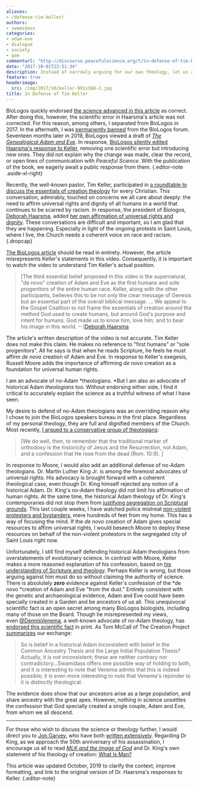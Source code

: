 ```yaml
---
aliases:
- /defense-tim-keller/
authors:
- swamidass
categories:
- adam-eve
- dialogue
- society
- gae
commenturl: "http://discourse.peacefulscience.org/t/in-defense-of-tim-keller/8403"
date: "2017-10-01T22:51:34"
description: Instead of narrowly arguing for our own theology, let us all advocate for truthful accounts of science and the full diversity of the Church. Peace.
feature: true
headerimage:
  src: /img/2017/10/keller-991x560-2.jpg
title: In Defense of Tim Keller
---
```


BioLogos quickly endorsed [the science advanced in this article](https://peacefulscience.org/genealogical-rapprochement/) as correct. After doing this, however, the scientific error in Haarsma's article was not corrected. For this reason, among others, I separated from BioLogos in 2017. In the aftermath, I was [permanently banned](https://discourse.biologos.org/t/a-flawed-mirror-a-response-to-the-book-theistic-evolution/38357/9) from the BioLogos forum. Seventeen months later in 2019, BioLogos viewed a draft of *[The Genealogical Adam and Eve](http://peacefulscience.org/genealogical-adam-eve)*. In response, [BioLogos silently edited Haarsma's response to Keller](https://discourse.peacefulscience.org/t/biologos-edits-their-response-to-keller/4798), removing one scientific error but introducing new ones. They did not explain why the change was made, clear the record, or open lines of communication with *Peaceful Science*. With the publication of the book, we eagerly await a public response from them.
{.editor-note .aside-xl-right}

Recently, the well-known pastor, Tim Keller, participated in [a roundtable to discuss the essentials of creation theology](https://www.thegospelcoalition.org/article/keller-moore-duncan-non-negotiable-beliefs-about-creation) for every Christian. This conversation, admirably, touched on concerns we all care about deeply: the need to affirm universal rights and dignity of all humans in a world that continues to be scarred by racism. In response, the president of Biologos, [Deborah Haarsma](https://discourse.biologos.org/u/deborahhaarsma), added [her own affirmation of universal rights and dignity](http://biologos.org/blogs/deborah-haarsma-the-presidents-notebook/essentials-of-creation-a-response-to-the-gospel-coalition). These conversations are difficult and important, so I am glad that they are happening. Especially in light of the ongoing protests in Saint Louis, where I live, the Church needs a coherent voice on race and racism.
{.dropcap}

[The BioLogos article](https://discourse.peacefulscience.org/t/biologos-edits-their-response-to-keller/4798) should be read in entirety. However, the article misrepresents Keller's statements in this video. Consequently, it is important to watch the video to understand Tim Keller's actual position.

> [The third essential belief proposed in this video is the supernatural, "de novo" creation of Adam and Eve as the first humans and sole progenitors of the entire human race. Keller, along with the other participants, believes this to be not only the clear message of Genesis but an essential part of the overall biblical message. ... We appeal to the Gospel Coalition to not frame the essentials of creation around the method God used to create humans, but around God's purpose and intent for humans. God made us to know him, love him, and to bear his image in this world. --][Deborah Haarsma](https://discourse.biologos.org/u/deborahhaarsma)

The article's written description of the video is not accurate. Tim Keller does not make this claim. He makes no reference to "first humans" or "sole progenitors". All he says is that when he reads Scripture, he feels he must affirm *de novo* creation of Adam and Eve. In response to Keller's exegesis, Russell Moore adds the importance of affirming *de novo* creation as a foundation for universal human rights.

I am an advocate of no-Adam *theologians. *But I am also an advocate of historical Adam *theologians* too. Without endorsing either side, I find it critical to accurately explain the science as a truthful witness of what I have seen.

My desire to defend of no-Adam theologians was an overriding reason why I chose to join the BioLogos speakers bureau in the first place. Regardless of my personal theology, they are full and dignified members of the Church. Most recently, [I argued to a conservative group of theologians](http://henrycenter.tiu.edu/2017/06/a-genealogical-adam-and-eve-in-evolution/):

> [We do well, then, to remember that the traditional marker of orthodoxy is the historicity of Jesus and the Resurrection, not Adam, and a confession that He rose from the dead (Rom. 10:9). ]

In response to Moore, I would also add an additional defense of no-Adam theologians. Dr. Martin Luther King Jr. is among the foremost advocates of universal rights. His advocacy is brought forward with a coherent theological case, even though Dr. King himself rejected any notion of a historical Adam. Dr. King's no-Adam theology did not limit his affirmation of human rights. At the same time, the historical Adam theology of Dr. King's contemporaries did not stop them from [justifying segregation on Scriptural grounds](https://blogs.thegospelcoalition.org/evangelical-history/2016/07/26/is-segregation-scriptural-a-radio-address-from-bob-jones-on-easter-of-1960/). This last couple weeks, I have watched police mistreat [non-violent protesters and bystanders](https://m.riverfronttimes.com/foodblog/2017/09/20/chris-sommer-responds-after-police-union-puts-him-and-pi-pizzeria-on-blast), mere hundreds of feet from my home. This has a way of focusing the mind. If the *de novo* creation of Adam gives special resources to affirm universal rights, I would beseech Moore to deploy these resources on behalf of the non-violent protestors in the segregated city of Saint Louis right now.

Unfortunately, I still find myself defending historical Adam theologians from overstatements of evolutionary science. In contrast with Moore, Keller makes a more reasoned explanation of his confession, based on [his understanding of Scripture and theology](https://www.thegospelcoalition.org/article/sinned-in-a-literal-adam-raised-in-a-literal-christ). Perhaps Keller is wrong, but those arguing against him must do so without claiming the authority of science. There is absolutely ***zero*** evidence against Keller's confession of the *de novo *creation of Adam and Eve "from the dust." Entirely consistent with the genetic and archaeological evidence, Adam and Eve could have been specially created in a Garden and be ancestors of us all. This unequivocal scientific fact is an open secret among many BioLogos biologists, including many of those on the Board. Though he misrepresented my views, even [\@DennisVenema](https://discourse.biologos.org/u/dennisvenema), a well-known advocate of no-Adam theology, has [endorsed this scientific fact](http://henrycenter.tiu.edu/2017/07/response-to-the-symposium-part-1/) in print. As Tom McCall of The Creation Project [summarizes](http://henrycenter.tiu.edu/2017/07/science-theology-charitable-discussion-a-symposium-recap/) our exchange:

> So is belief in a historical Adam inconsistent with belief in the Common Ancestry Thesis and the Large Initial Population Thesis? Actually, it is not inconsistent; these are neither contrary nor contradictory...Swamidass offers one possible way of holding to both, and it is interesting to note that Venema admits that this is indeed possible; it is even more interesting to note that Venema's rejoinder to it is distinctly theological.

The evidence does show that our ancestors arise as a large population, and share ancestry with the great apes. However, nothing in science unsettles the confession that God specially created a single couple, Adam and Eve, from whom we all descend.

------------------------------------------------------------------------

For those who wish to discuss the science or theology further, I would direct you to [Jon Garvey](https://discourse.biologos.org/u/jon_garvey), who have both [written extensively](http://potiphar.jongarvey.co.uk/2017/08/25/hump-articles-on-genealogical-adam-hypothesis/). Regarding Dr King, as we approach the 50th anniversary of his assassination, I encourage us all to read [*MLK and the Image of God*](https://www.amazon.com/Martin-Luther-King-Jr-Image/dp/0199843961) and Dr. King's own statement of his theology of creation: [What Is Man?](http://kingencyclopedia.stanford.edu/primarydocuments/Vol6/11July1954WhatIsMan.pdf)


This article was updated October, 2019 to clarify the context, improve formatting, and link to the original version of Dr. Haarsma's responses to Keller.
{.editor-note}
